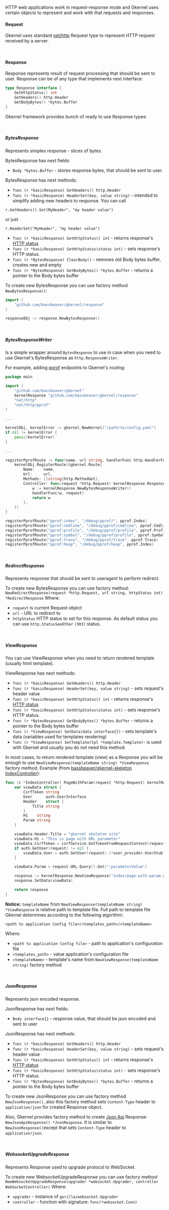 HTTP web applications work in request-response mode and Gkernel uses certain objects to represent and work with that requests and responses.


#### Request

Gkernel uses standard [net/http](https://golang.org/pkg/net/http/) Request type to represent HTTP request received by a server.

&nbsp;
#### Response

Response represents result of request processing that should be sent to user.  Response can be of any type that
implements next interface:
```go
type Response interface {
	GetHttpStatus() int
	GetHeaders() http.Header
	GetBodyBytes() *bytes.Buffer
}
```

Gkernel framework provides bunch of ready to use Response types:

&nbsp;
##### BytesResponse

Represents simples response - slices of bytes. 

BytesResponse has next fields:

* `Body *bytes.Buffer` - stores response bytes, that should be sent to user. 

BytesResponse has next methods:

* `func (r *basicResponse) GetHeaders() http.Header`
* `func (r *basicResponse) HeaderSet(key, value string)` - intended to simplify adding new headers to response.
You can call 
```
r.GetHeaders().Set(MyHeader", "my header value")
``` 
or just 
```
r.HeaderSet("MyHeader", "my header value")
```
* `func (r *basicResponse) GetHttpStatus() int` - returns response's [HTTP status](https://en.wikipedia.org/wiki/List_of_HTTP_status_codes)
* `func (r *basicResponse) SetHttpStatus(status int)` - sets response's HTTP status. 
* `func (r *BytesResponse) ClearBody()` - removes old Body bytes buffer, creates new and empty 
* `func (r *BytesResponse) GetBodyBytes() *bytes.Buffer` - returns a pointer to the Body bytes buffer

To create new BytesResponse you can use factory method `NewBytesResponse()`:
```go
import (
    "github.com/bassbeaver/gkernel/response"
)

responseObj := response.NewBytesResponse()
```

&nbsp;
##### BytesResponseWriter

Is a simple wrapper around `BytesResponse` to use in case when you need to use Gkernel's BytesResponse as `http.ResponseWriter`.

For example, adding [pprof](https://golang.org/pkg/net/http/pprof/) endpoints to Gkernel's routing:
```go
package main

import (
	"github.com/bassbeaver/gkernel"
	kernelResponse "github.com/bassbeaver/gkernel/response"
	"net/http"
	"net/http/pprof"
)

...

kernelObj, kernelError := gkernel.NewKernel("/path/to/config.yaml")
if nil != kernelError {
    panic(kernelError)
}

...

registerPprofRoute := func(name, url string, handlerFunc http.HandlerFunc) {
    kernelObj.RegisterRoute(&gkernel.Route{
        Name:    name,
        Url:     url,
        Methods: []string{http.MethodGet},
        Controller: func(request *http.Request) kernelResponse.Response {
            w := kernelResponse.NewBytesResponseWriter()
            handlerFunc(w, request)
            return w
        },
    })
}

registerPprofRoute("pprof:index", "/debug/pprof/", pprof.Index)
registerPprofRoute("pprof:cmdline", "/debug/pprof/cmdline", pprof.Cmdline)
registerPprofRoute("pprof:profile", "/debug/pprof/profile", pprof.Profile)
registerPprofRoute("pprof:symbol", "/debug/pprof/profile", pprof.Symbol)
registerPprofRoute("pprof:trace", "/debug/pprof/trace", pprof.Trace)
registerPprofRoute("pprof:heap", "/debug/pprof/heap", pprof.Index)
```

&nbsp;
##### RedirectResponse

Represents response that should be sent to useragent to perform redirect.
 
To create new BytesResponse you can use factory method:
```NewRedirectResponse(request *http.Request, url string, httpStatus int) *RedirectResponse```
Where:

* `request` is current Request object
* `url` - URL to redirect to
* `httpStatus` HTTP status to set for this response. As default status you can use `http.StatusSeeOther` `(303)` status.

&nbsp;
##### ViewResponse

You can use ViewResponse when you need to return rendered template (usually html template).

ViewResponse has next methods:

* `func (r *basicResponse) GetHeaders() http.Header`
* `func (r *basicResponse) HeaderSet(key, value string)` - sets request's header value
* `func (r *basicResponse) GetHttpStatus() int` - returns response's [HTTP status](https://en.wikipedia.org/wiki/List_of_HTTP_status_codes)
* `func (r *basicResponse) SetHttpStatus(status int)` - sets response's HTTP status. 
* `func (r *BytesResponse) GetBodyBytes() *bytes.Buffer` - returns a pointer to the Body bytes buffer
* `func (r *ViewResponse) SetData(data interface{})` - sets template's data (variables used for templates rendering)
* `func (r *ViewResponse) SetTemplate(tpl *template.Template)`- is used with Gkernel and usually you do not need this method.

In most cases, to return rendered template (view) as a Response you will be enough to use 
`NewViewResponse(templateName string) *ViewResponse` factory method. 
Example (from [bassbeaver/gkernel-skeleton IndexController](https://github.com/bassbeaver/gkernel-skeleton/blob/master/controller/IndexController.go#L15)):

```go
func (c *IndexController) PageWithParam(request *http.Request) kernelResponse.Response {
	var viewData struct {
		CsrfToken string
		User      auth.UserInterface
		Header    struct {
			Title string
		}
		H1    string
		Param string
	}

	viewData.Header.Title = "gkernel skeleton site"
	viewData.H1 = "This is page with URL parameter"
	viewData.CsrfToken = csrfService.GetTokenFromRequestContext(request)
	if auth.GetUser(request) != nil {
		viewData.User = auth.GetUser(request).(*user_provider.UserStub)
	}

	viewData.Param = request.URL.Query().Get(":parameterValue")

	response := kernelResponse.NewViewResponse("index/page-with-param.gohtml")
	response.SetData(viewData)

	return response
}
```
**Notice:** `templateName` from `NewViewResponse(templateName string) *ViewResponse` is relative path to template file.
Full path to template file Gkernel determines according to the following algorithm:
```
<path to application Config file>/<templates_path>/<templateName>
```
Where:

* `<path to application Config file>` - path to application's configuration file
* `<templates_path>` - value application's configuration file
* `<templateName>` - template's name from `NewViewResponse(templateName string)` factory method

&nbsp;
##### JsonResponse

Represents json encoded response.

JsonResponse has next fields:
* `Body interface{}` - response value, that should be json encoded and sent to user 

JsonResponse has next methods:

* `func (r *basicResponse) GetHeaders() http.Header`
* `func (r *basicResponse) HeaderSet(key, value string)` - sets request's header value
* `func (r *basicResponse) GetHttpStatus() int` - returns response's [HTTP status](https://en.wikipedia.org/wiki/List_of_HTTP_status_codes)
* `func (r *basicResponse) SetHttpStatus(status int)` - sets response's HTTP status. 
* `func (r *BytesResponse) GetBodyBytes() *bytes.Buffer` - returns a pointer to the Body bytes buffer

To create new JsonResponse you can use factory method `NewJsonResponse()`, also this factory method sets 
`Content-Type` header to `application/json` for created Response object.

Also, Gkernel provides factory method to create [Json Api](https://jsonapi.org/) Response: 
`NewJsonApiResponse() *JsonResponse`. It is similar to `NewJsonResponse()`except that sets `Content-Type` header to `application/json`.

&nbsp;
##### WebsocketUpgradeResponse

Represents Response used to upgrade protocol to WebSocket.

To create new WebsocketUpgradeResponse you can use factory method `NewWebsocketUpgradeResponse(upgrader *websocket.Upgrader, controller WebSocketController)`
Where:

* `upgrader` - instance of `gorilla/websocket.Upgrader`
* `controller` - function with signature: `func(*websocket.Conn)`
